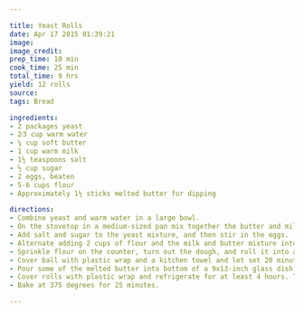 ```yaml
---

title: Yeast Rolls
date: Apr 17 2015 01:39:21
image:
image_credit:
prep_time: 10 min
cook_time: 25 min
total_time: 9 hrs
yield: 12 rolls
source:
tags: Bread

ingredients:
- 2 packages yeast
- 2⁄3 cup warm water
- ¼ cup soft butter
- 1 cup warm milk
- 1½ teaspoons salt
- ½ cup sugar
- 2 eggs, beaten
- 5-6 cups flour
- Approximately 1½ sticks melted butter for dipping

directions:
- Combine yeast and warm water in a large bowl.
- On the stovetop in a medium-sized pan mix together the butter and milk until the butter melts.
- Add salt and sugar to the yeast mixture, and then stir in the eggs.
- Alternate adding 2 cups of flour and the milk and butter mixture into the yeast mixture. Gradually add the rest of the flour, stirring continuously.
- Sprinkle flour on the counter, turn out the dough, and roll it into a ball. (You may need to knead the dough a little more.)
- Cover ball with plastic wrap and a kitchen towel and let set 20 minutes. Pat down dough to about ½ inch thick.
- Pour some of the melted butter into bottom of a 9x13-inch glass dish. Cut out each roll with a biscuit cutter, dip in butter, and place in dish. (This recipe usually will make enough rolls to fill both a 9x13-inch and an 8x8-inch dish.)
- Cover rolls with plastic wrap and refrigerate for at least 4 hours. Take out of the refrigerator and let set 15 minutes. Uncover before baking.
- Bake at 375 degrees for 25 minutes.

---
```

